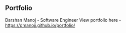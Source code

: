 ## Portfolio

Darshan Manoj - Software Engineer
View portfolio here - https://dmanojj.github.io/portfolio/
